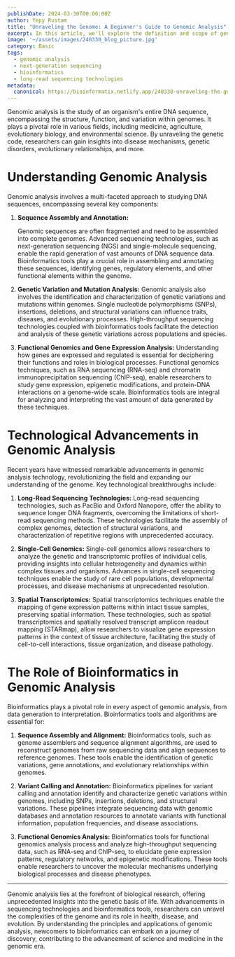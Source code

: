 ```yaml
---
publishDate: 2024-03-30T00:00:00Z
author: Yepy Rustam
title: "Unraveling the Genome: A Beginner's Guide to Genomic Analysis"
excerpt: In this article, we'll explore the definition and scope of genomic analysis, highlighting the latest technological advancements shaping the field. We'll also uncover the crucial role of bioinformatics in deciphering the complexities of genomic data, empowering newcomers to embark on their journey into the fascinating realm of genomics. 
image: '~/assets/images/240330_blog_picture.jpg'
category: Basic
tags:
  - genomic analysis
  - next-generation sequencing
  - bioinformatics
  - long-read sequencing technologies
metadata:
  canonical: https://bioinformatix.netlify.app/240330-unraveling-the-genome
---
```


Genomic analysis is the study of an organism's entire DNA sequence, encompassing the structure, function, and variation within genomes. It plays a pivotal role in various fields, including medicine, agriculture, evolutionary biology, and environmental science. By unraveling the genetic code, researchers can gain insights into disease mechanisms, genetic disorders, evolutionary relationships, and more.

# Understanding Genomic Analysis

Genomic analysis involves a multi-faceted approach to studying DNA sequences, encompassing several key components:

1. **Sequence Assembly and Annotation:**

   Genomic sequences are often fragmented and need to be assembled into complete genomes. Advanced sequencing technologies, such as next-generation sequencing (NGS) and single-molecule sequencing, enable the rapid generation of vast amounts of DNA sequence data. Bioinformatics tools play a crucial role in assembling and annotating these sequences, identifying genes, regulatory elements, and other functional elements within the genome.

2. **Genetic Variation and Mutation Analysis:**
   Genomic analysis also involves the identification and characterization of genetic variations and mutations within genomes. Single nucleotide polymorphisms (SNPs), insertions, deletions, and structural variations can influence traits, diseases, and evolutionary processes. High-throughput sequencing technologies coupled with bioinformatics tools facilitate the detection and analysis of these genetic variations across populations and species.

3. **Functional Genomics and Gene Expression Analysis:**
   Understanding how genes are expressed and regulated is essential for deciphering their functions and roles in biological processes. Functional genomics techniques, such as RNA sequencing (RNA-seq) and chromatin immunoprecipitation sequencing (ChIP-seq), enable researchers to study gene expression, epigenetic modifications, and protein-DNA interactions on a genome-wide scale. Bioinformatics tools are integral for analyzing and interpreting the vast amount of data generated by these techniques.

# Technological Advancements in Genomic Analysis

Recent years have witnessed remarkable advancements in genomic analysis technology, revolutionizing the field and expanding our understanding of the genome. Key technological breakthroughs include:

1. **Long-Read Sequencing Technologies:**
   Long-read sequencing technologies, such as PacBio and Oxford Nanopore, offer the ability to sequence longer DNA fragments, overcoming the limitations of short-read sequencing methods. These technologies facilitate the assembly of complex genomes, detection of structural variations, and characterization of repetitive regions with unprecedented accuracy.

2. **Single-Cell Genomics:**
   Single-cell genomics allows researchers to analyze the genetic and transcriptomic profiles of individual cells, providing insights into cellular heterogeneity and dynamics within complex tissues and organisms. Advances in single-cell sequencing techniques enable the study of rare cell populations, developmental processes, and disease mechanisms at unprecedented resolution.

3. **Spatial Transcriptomics:**
   Spatial transcriptomics techniques enable the mapping of gene expression patterns within intact tissue samples, preserving spatial information. These technologies, such as spatial transcriptomics and spatially resolved transcript amplicon readout mapping (STARmap), allow researchers to visualize gene expression patterns in the context of tissue architecture, facilitating the study of cell-to-cell interactions, tissue organization, and disease pathology.

# The Role of Bioinformatics in Genomic Analysis

Bioinformatics plays a pivotal role in every aspect of genomic analysis, from data generation to interpretation. Bioinformatics tools and algorithms are essential for:

1. **Sequence Assembly and Alignment:**
   Bioinformatics tools, such as genome assemblers and sequence alignment algorithms, are used to reconstruct genomes from raw sequencing data and align sequences to reference genomes. These tools enable the identification of genetic variations, gene annotations, and evolutionary relationships within genomes.

2. **Variant Calling and Annotation:**
   Bioinformatics pipelines for variant calling and annotation identify and characterize genetic variations within genomes, including SNPs, insertions, deletions, and structural variations. These pipelines integrate sequencing data with genomic databases and annotation resources to annotate variants with functional information, population frequencies, and disease associations.

3. **Functional Genomics Analysis:**
   Bioinformatics tools for functional genomics analysis process and analyze high-throughput sequencing data, such as RNA-seq and ChIP-seq, to elucidate gene expression patterns, regulatory networks, and epigenetic modifications. These tools enable researchers to uncover the molecular mechanisms underlying biological processes and disease phenotypes.

***

Genomic analysis lies at the forefront of biological research, offering unprecedented insights into the genetic basis of life. With advancements in sequencing technologies and bioinformatics tools, researchers can unravel the complexities of the genome and its role in health, disease, and evolution. By understanding the principles and applications of genomic analysis, newcomers to bioinformatics can embark on a journey of discovery, contributing to the advancement of science and medicine in the genomic era.

